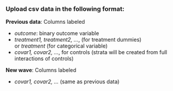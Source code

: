 ### Upload csv data in the following format:
**Previous data**: Columns labeled
* *outcome*:  binary outcome variable
* *treatment1, treatment2, ...*, (for treatment dummies)  
or *treatment* (for categorical variable)
* *covar1, covar2, ...*, for controls (strata will be created from full interactions of controls)

**New wave**: Columns labeled 
* *covar1, covar2, ...* (same as previous data)

